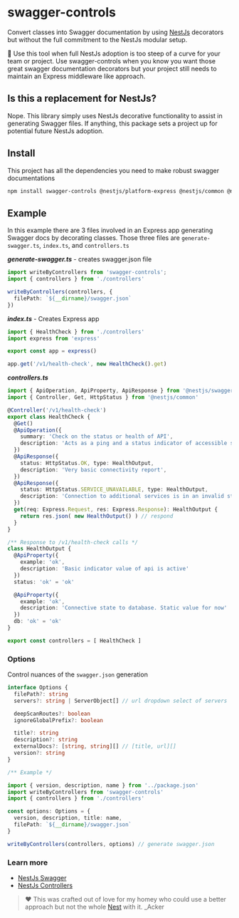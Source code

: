 # swagger-controls

Convert classes into Swagger documentation by using [NestJs](https://www.npmjs.com/package/@nestjs/core) decorators but without the full commitment to the NestJs modular setup.

🔧 Use this tool when full NestJs adoption is too steep of a curve for your team or project. Use swagger-controls when you know you want those great swagger documentation decorators but your project still needs to maintain an Express middleware like approach.


## Is this a replacement for NestJs?

Nope. This library simply uses NestJs decorative functionality to assist in generating Swagger files. If anything, this package sets a project up for potential future NestJs adoption.

## Install

This project has all the dependencies you need to make robust swagger documentations

```sh
npm install swagger-controls @nestjs/platform-express @nestjs/common @nestjs/core @nestjs/swagger reflect-metadata
```

## Example

In this example there are 3 files involved in an Express app generating Swagger docs by decorating classes. Those three files are `generate-swagger.ts`, `index.ts`, and  `controllers.ts`

***generate-swagger.ts*** - creates swagger.json file
```typescript
import writeByControllers from 'swagger-controls';
import { controllers } from './controllers'

writeByControllers(controllers, {
  filePath: `${__dirname}/swagger.json`
})
```

***index.ts*** - Creates Express app
```typescript
import { HealthCheck } from './controllers'
import express from 'express'

export const app = express()

app.get('/v1/health-check', new HealthCheck().get)
```

***controllers.ts***
```typescript
import { ApiOperation, ApiProperty, ApiResponse } from '@nestjs/swagger'
import { Controller, Get, HttpStatus } from '@nestjs/common'

@Controller('/v1/health-check')
export class HealthCheck {
  @Get()
  @ApiOperation({
    summary: 'Check on the status or health of API',
    description: 'Acts as a ping and a status indicator of accessible services',
  })
  @ApiResponse({
    status: HttpStatus.OK, type: HealthOutput,
    description: 'Very basic connectivity report',
  })
  @ApiResponse({
    status: HttpStatus.SERVICE_UNAVAILABLE, type: HealthOutput,
    description: 'Connection to additional services is in an invalid state',
  })
  get(req: Express.Request, res: Express.Response): HealthOutput {
    return res.json( new HealthOutput() ) // respond
  }
}

/** Response to /v1/health-check calls */
class HealthOutput {
  @ApiProperty({
    example: 'ok',
    description: 'Basic indicator value of api is active'
  })
  status: 'ok' = 'ok'

  @ApiProperty({
    example: 'ok',
    description: 'Connective state to database. Static value for now'
  })
  db: 'ok' = 'ok'
}

export const controllers = [ HealthCheck ]
```

### Options

Control nuances of the `swagger.json` generation

```typescript
interface Options {
  filePath?: string
  servers?: string | ServerObject[] // url dropdown select of servers

  deepScanRoutes?: boolean
  ignoreGlobalPrefix?: boolean

  title?: string
  description?: string
  externalDocs?: [string, string][] // [title, url][]
  version?: string
}

/** Example */

import { version, description, name } from '../package.json'
import writeByControllers from 'swagger-controls'
import { controllers } from './controllers'

const options: Options = {
  version, description, title: name,
  filePath: `${__dirname}/swagger.json`
}

writeByControllers(controllers, options) // generate swagger.json
```

### Learn more

- [NestJs Swagger](https://docs.nestjs.com/openapi/introduction)
- [NestJs Controllers](https://docs.nestjs.com/controllers)

> ❤️ This was crafted out of love for my homey who could use a better approach but not the whole [Nest](https://www.npmjs.com/package/@nestjs/core) with it. _Acker